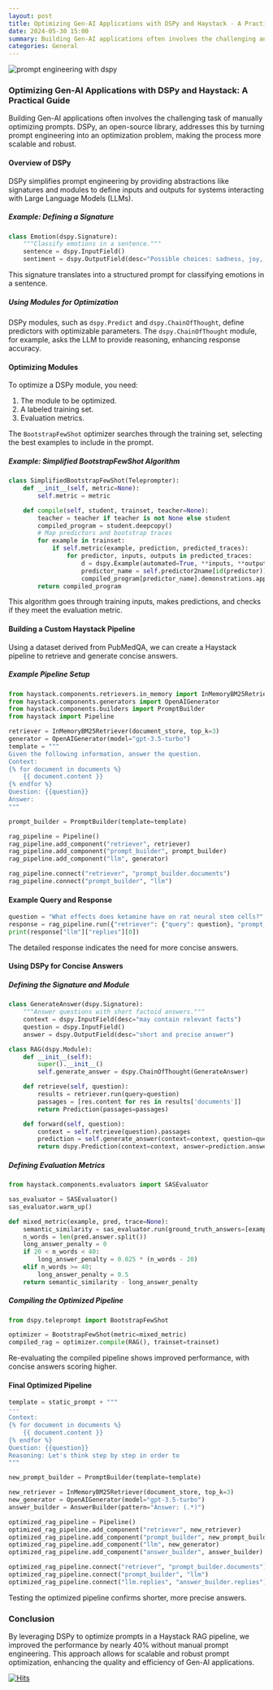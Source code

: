 ```yaml
---
layout: post
title: Optimizing Gen-AI Applications with DSPy and Haystack - A Practical Guide
date: 2024-05-30 15:00
summary: Building Gen-AI applications often involves the challenging and time-consuming task of manually optimizing prompts. DSPy, an open-source library, addresses this by transforming prompt engineering into an optimization problem, making it more scalable and robust.
categories: General
---
```


<img src="https://i.ibb.co/0qyvsDg/robot-head.webp" alt="prompt engineering with dspy" border="0">


### Optimizing Gen-AI Applications with DSPy and Haystack: A Practical Guide

Building Gen-AI applications often involves the challenging task of manually optimizing prompts. DSPy, an open-source library, addresses this by turning prompt engineering into an optimization problem, making the process more scalable and robust.

#### Overview of DSPy

DSPy simplifies prompt engineering by providing abstractions like signatures and modules to define inputs and outputs for systems interacting with Large Language Models (LLMs).

##### Example: Defining a Signature

```python
class Emotion(dspy.Signature):
    """Classify emotions in a sentence."""
    sentence = dspy.InputField()
    sentiment = dspy.OutputField(desc="Possible choices: sadness, joy, love, anger, fear, surprise.")
```

This signature translates into a structured prompt for classifying emotions in a sentence.

##### Using Modules for Optimization

DSPy modules, such as `dspy.Predict` and `dspy.ChainOfThought`, define predictors with optimizable parameters. The `dspy.ChainOfThought` module, for example, asks the LLM to provide reasoning, enhancing response accuracy.

#### Optimizing Modules

To optimize a DSPy module, you need:
1. The module to be optimized.
2. A labeled training set.
3. Evaluation metrics.

The `BootstrapFewShot` optimizer searches through the training set, selecting the best examples to include in the prompt.

##### Example: Simplified BootstrapFewShot Algorithm

```python
class SimplifiedBootstrapFewShot(Teleprompter):
    def __init__(self, metric=None):
        self.metric = metric

    def compile(self, student, trainset, teacher=None):
        teacher = teacher if teacher is not None else student
        compiled_program = student.deepcopy()
        # Map predictors and bootstrap traces
        for example in trainset:
            if self.metric(example, prediction, predicted_traces):
                for predictor, inputs, outputs in predicted_traces:
                    d = dspy.Example(automated=True, **inputs, **outputs)
                    predictor_name = self.predictor2name[id(predictor)]
                    compiled_program[predictor_name].demonstrations.append(d)
        return compiled_program
```

This algorithm goes through training inputs, makes predictions, and checks if they meet the evaluation metric.

#### Building a Custom Haystack Pipeline

Using a dataset derived from PubMedQA, we can create a Haystack pipeline to retrieve and generate concise answers.

##### Example Pipeline Setup

```python
from haystack.components.retrievers.in_memory import InMemoryBM25Retriever
from haystack.components.generators import OpenAIGenerator
from haystack.components.builders import PromptBuilder
from haystack import Pipeline

retriever = InMemoryBM25Retriever(document_store, top_k=3)
generator = OpenAIGenerator(model="gpt-3.5-turbo")
template = """
Given the following information, answer the question.
Context:
{% for document in documents %}
    {{ document.content }}
{% endfor %}
Question: {{question}}
Answer:
"""

prompt_builder = PromptBuilder(template=template)

rag_pipeline = Pipeline()
rag_pipeline.add_component("retriever", retriever)
rag_pipeline.add_component("prompt_builder", prompt_builder)
rag_pipeline.add_component("llm", generator)

rag_pipeline.connect("retriever", "prompt_builder.documents")
rag_pipeline.connect("prompt_builder", "llm")
```

#### Example Query and Response

```python
question = "What effects does ketamine have on rat neural stem cells?"
response = rag_pipeline.run({"retriever": {"query": question}, "prompt_builder": {"question": question}})
print(response["llm"]["replies"][0])
```

The detailed response indicates the need for more concise answers.

#### Using DSPy for Concise Answers

##### Defining the Signature and Module

```python
class GenerateAnswer(dspy.Signature):
    """Answer questions with short factoid answers."""
    context = dspy.InputField(desc="may contain relevant facts")
    question = dspy.InputField()
    answer = dspy.OutputField(desc="short and precise answer")
```

```python
class RAG(dspy.Module):
    def __init__(self):
        super().__init__()
        self.generate_answer = dspy.ChainOfThought(GenerateAnswer)

    def retrieve(self, question):
        results = retriever.run(query=question)
        passages = [res.content for res in results['documents']]
        return Prediction(passages=passages)

    def forward(self, question):
        context = self.retrieve(question).passages
        prediction = self.generate_answer(context=context, question=question)
        return dspy.Prediction(context=context, answer=prediction.answer)
```

##### Defining Evaluation Metrics

```python
from haystack.components.evaluators import SASEvaluator

sas_evaluator = SASEvaluator()
sas_evaluator.warm_up()

def mixed_metric(example, pred, trace=None):
    semantic_similarity = sas_evaluator.run(ground_truth_answers=[example.answer], predicted_answers=[pred.answer])["score"]
    n_words = len(pred.answer.split())
    long_answer_penalty = 0
    if 20 < n_words < 40:
        long_answer_penalty = 0.025 * (n_words - 20)
    elif n_words >= 40:
        long_answer_penalty = 0.5
    return semantic_similarity - long_answer_penalty
```

##### Compiling the Optimized Pipeline

```python
from dspy.teleprompt import BootstrapFewShot

optimizer = BootstrapFewShot(metric=mixed_metric)
compiled_rag = optimizer.compile(RAG(), trainset=trainset)
```

Re-evaluating the compiled pipeline shows improved performance, with concise answers scoring higher.

#### Final Optimized Pipeline

```python
template = static_prompt + """
---
Context:
{% for document in documents %}
    {{ document.content }}
{% endfor %}
Question: {{question}}
Reasoning: Let's think step by step in order to
"""

new_prompt_builder = PromptBuilder(template=template)

new_retriever = InMemoryBM25Retriever(document_store, top_k=3)
new_generator = OpenAIGenerator(model="gpt-3.5-turbo")
answer_builder = AnswerBuilder(pattern="Answer: (.*)")

optimized_rag_pipeline = Pipeline()
optimized_rag_pipeline.add_component("retriever", new_retriever)
optimized_rag_pipeline.add_component("prompt_builder", new_prompt_builder)
optimized_rag_pipeline.add_component("llm", new_generator)
optimized_rag_pipeline.add_component("answer_builder", answer_builder)

optimized_rag_pipeline.connect("retriever", "prompt_builder.documents")
optimized_rag_pipeline.connect("prompt_builder", "llm")
optimized_rag_pipeline.connect("llm.replies", "answer_builder.replies")
```

Testing the optimized pipeline confirms shorter, more precise answers.

### Conclusion

By leveraging DSPy to optimize prompts in a Haystack RAG pipeline, we improved the performance by nearly 40% without manual prompt engineering. This approach allows for scalable and robust prompt optimization, enhancing the quality and efficiency of Gen-AI applications.

[![Hits](https://hits.seeyoufarm.com/api/count/incr/badge.svg?url=https%3A%2F%2Fcodeslord.github.io%2Fgeneral%2F2024%2F05%2F30%2FDSPy-haystack%2F&count_bg=%2379C83D&title_bg=%23555555&icon=&icon_color=%23E7E7E7&title=hits&edge_flat=false)](https://hits.seeyoufarm.com)